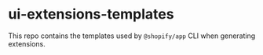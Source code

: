 # ui-extensions-templates

This repo contains the templates used by `@shopify/app` CLI when generating extensions.
